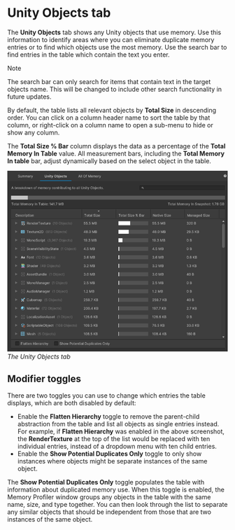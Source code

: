 # Unity Objects tab

The __Unity Objects__ tab shows any Unity objects that use memory. Use this information to identify areas where you can eliminate duplicate memory entries or to find which objects use the most memory. Use the search bar to find entries in the table which contain the text you enter.

> [!NOTE]
> The search bar can only search for items that contain text in the target objects name. This will be changed to include other search functionality in future updates.

By default, the table lists all relevant objects by **Total Size** in descending order. You can click on a column header name to sort the table by that column, or right-click on a column name to open a sub-menu to hide or show any column.

The **Total Size % Bar** column displays the data as a percentage of the **Total Memory In Table** value. All measurement bars, including the __Total Memory In table__ bar, adjust dynamically based on the select object in the table.

![The Unity Objects tab](images/unity-objects-tab.png)
</br>*The Unity Objects tab*

## Modifier toggles

There are two toggles you can use to change which entries the table displays, which are both disabled by default:

* Enable the __Flatten Hierarchy__ toggle to remove the parent-child abstraction from the table and list all objects as single entries instead. For example, if __Flatten Hierarchy__ was enabled in the above screenshot, the __RenderTexture__ at the top of the list would be replaced with ten individual entries, instead of a dropdown menu with ten child entries.
* Enable the __Show Potential Duplicates Only__ toggle to only show instances where objects might be separate instances of the same object.

The __Show Potential Duplicates Only__ toggle populates the table with information about duplicated memory use. When this toggle is enabled, the Memory Profiler window groups any objects in the table with the same name, size, and type together. You can then look through the list to separate any similar objects that should be independent from those that are two instances of the same object.
